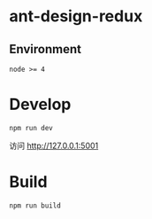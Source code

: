 # ant-design-redux

## Environment

```
node >= 4
```

# Develop

```
npm run dev
```

访问 http://127.0.0.1:5001

# Build

```
npm run build
```
